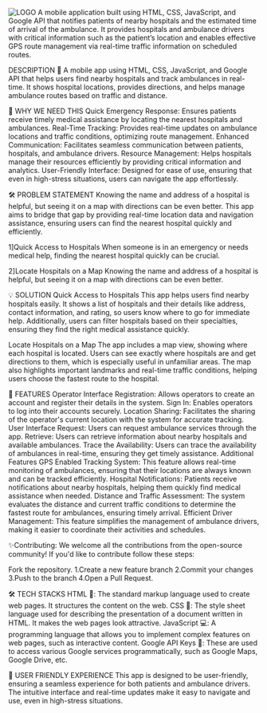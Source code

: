 ![LOGO](https://github.com/user-attachments/assets/22453494-4b64-4b95-a81f-4484abe0dc2a)
A mobile application built using HTML, CSS, JavaScript, and Google API that notifies patients of nearby hospitals and the estimated time of arrival of the ambulance. 
It provides hospitals and ambulance drivers with critical information such as the patient’s location and enables effective GPS route management via real-time traffic 
information on scheduled routes.

DESCRIPTION 📑
A mobile app using HTML, CSS, JavaScript, and Google API that helps users find nearby hospitals and track ambulances in real-time. It shows hospital locations, provides 
directions, and helps manage ambulance routes based on traffic and distance.

🌟 WHY WE NEED THIS
Quick Emergency Response: Ensures patients receive timely medical assistance by locating the nearest hospitals and ambulances.
Real-Time Tracking: Provides real-time updates on ambulance locations and traffic conditions, optimizing route management.
Enhanced Communication: Facilitates seamless communication between patients, hospitals, and ambulance drivers.
Resource Management: Helps hospitals manage their resources efficiently by providing critical information and analytics.
User-Friendly Interface: Designed for ease of use, ensuring that even in high-stress situations, users can navigate the app effortlessly.

🛠 PROBLEM STATEMENT
Knowing the name and address of a hospital is helpful, but seeing it on a map with directions can be even better. This app aims to bridge that gap by providing real-time
location data and navigation assistance, ensuring users can find the nearest hospital quickly and efficiently.

1]Quick Access to Hospitals
When someone is in an emergency or needs medical help, finding the nearest hospital quickly can be crucial.

2]Locate Hospitals on a Map
Knowing the name and address of a hospital is helpful, but seeing it on a map with directions can be even better.

💡 SOLUTION
Quick Access to Hospitals
This app helps users find nearby hospitals easily. It shows a list of hospitals and their details like address, contact information, and rating, so users know where to go for 
immediate help. Additionally, users can filter hospitals based on their specialties, ensuring they find the right medical assistance quickly.

Locate Hospitals on a Map
The app includes a map view, showing where each hospital is located. Users can see exactly where hospitals are and get directions to them, which is especially useful in unfamiliar areas.
The map also highlights important landmarks and real-time traffic conditions, helping users choose the fastest route to the hospital.

🚀 FEATURES
Operator Interface
Registration: Allows operators to create an account and register their details in the system.
Sign In: Enables operators to log into their accounts securely.
Location Sharing: Facilitates the sharing of the operator's current location with the system for accurate tracking.
User Interface
Request: Users can request ambulance services through the app.
Retrieve: Users can retrieve information about nearby hospitals and available ambulances.
Trace the Availability: Users can trace the availability of ambulances in real-time, ensuring they get timely assistance.
Additional Features
GPS Enabled Tracking System: This feature allows real-time monitoring of ambulances, ensuring that their locations are always known and can be tracked efficiently.
Hospital Notifications: Patients receive notifications about nearby hospitals, helping them quickly find medical assistance when needed.
Distance and Traffic Assessment: The system evaluates the distance and current traffic conditions to determine the fastest route for ambulances, ensuring timely arrival.
Efficient Driver Management: This feature simplifies the management of ambulance drivers, making it easier to coordinate their activities and schedules.


✨Contributing:
We welcome all the contributions from the open-source community! If you'd like to contribute follow these steps:

Fork the repository.
1.Create a new feature branch
2.Commit your changes
3.Push to the branch
4.Open a Pull Request.

🛠 TECH STACKS
HTML 📝: The standard markup language used to create web pages. It structures the content on the web.
CSS 🎨: The style sheet language used for describing the presentation of a document written in HTML. It makes the web pages look attractive.
JavaScript 💻: A programming language that allows you to implement complex features on web pages, such as interactive content.
Google API Keys 🔑: These are used to access various Google services programmatically, such as Google Maps, Google Drive, etc.


📱 USER FRIENDLY EXPERIENCE
This app is designed to be user-friendly, ensuring a seamless experience for both patients and ambulance drivers. The intuitive interface and real-time updates make it easy to
navigate and use, even in high-stress situations.
